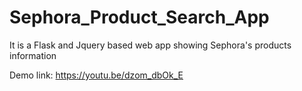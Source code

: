 # Sephora_Product_Search_App
It is a Flask and Jquery based web app showing Sephora's products information

Demo link: https://youtu.be/dzom_dbOk_E
